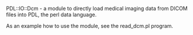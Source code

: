 PDL::IO::Dcm - a module to directly load medical imaging data from DICOM files into PDL, the perl data language. 

As an example how to use the module, see the read_dcm.pl program. 
